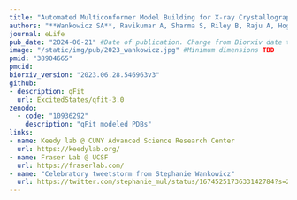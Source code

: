 ```yaml
---
title: "Automated Multiconformer Model Building for X-ray Crystallography and Cryo-EM"
authors: "**Wankowicz SA**, Ravikumar A, Sharma S, Riley B, Raju A, Hogan DW, van den Bedem H, Keedy DA, Fraser JS"
journal: eLife
pub_date: "2024-06-21" #Date of publication. Change from Biorxiv date to Journal date once accepted
image: "/static/img/pub/2023_wankowicz.jpg" #Minimum dimensions TBD
pmid: "38904665"
pmcid: 
biorxiv_version: "2023.06.28.546963v3"
github:
- description: qFit
  url: ExcitedStates/qfit-3.0
zenodo:
  - code: "10936292"
    description: "qFit modeled PDBs"
links:
- name: Keedy lab @ CUNY Advanced Science Research Center
  url: https://keedylab.org/
- name: Fraser Lab @ UCSF
  url: https://fraserlab.com/
- name: "Celebratory tweetstorm from Stephanie Wankowicz"
  url: https://twitter.com/stephanie_mul/status/1674525173633142784?s=20
---
```

